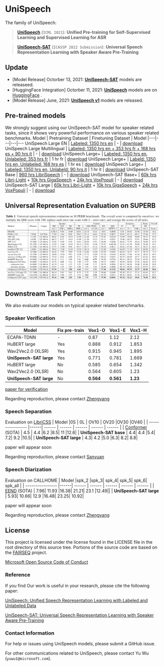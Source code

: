 # UniSpeech

<!--**Pre-trained models for speech related tasks**-->

The family of UniSpeech:
> [**UniSpeech**](https://github.com/microsoft/UniSpeech/tree/main/UniSpeech) (```ICML 2021```): **Unified Pre-training for Self-Supervised Learning and Supervised Learning for ASR**

> [**UniSpeech-SAT**](https://arxiv.org/pdf/2110.05752.pdf) (```ICASSP 2022 Submission```): **Universal Speech Representation Learning with  Speaker Aware Pre-Training**

## Update
- [Model Release] Octorber 13, 2021: [**UniSpeech-SAT**](https://arxiv.org/pdf/2110.05752.pdf) models are releaseed.
- [HuggingFace Integration] Octorber 11, 2021: [**UniSpeech**](https://huggingface.co/microsoft/layoutlm-base-casehttps://huggingface.co/microsoft/unispeech-large-1500h-cv)  models are on [HuggingFace](https://github.com/huggingface/transformers) . 
- [Model Release] June, 2021: [**UniSpeech v1**](https://github.com/microsoft/UniSpeech/tree/main/UniSpeech) models are released.
## Pre-trained models
We strongly suggest using our UniSpeech-SAT model for speaker related tasks, since it shows very powerful performance on various speaker related benchmarks.
Model | Pretraining Dataset | Finetuning Dataset | Model
|---|---|---|---
UniSpeech Large EN |  [Labeled: 1350 hrs en](https://commonvoice.mozilla.org/) | - |  [download](https://releasemodel.blob.core.windows.net/models/CommonVoicePretrainedModel/CommonVoiceEnglishPretrainedModel/checkpoint_best.pt?sv=2019-12-12&st=2021-07-14T09%3A00%3A07Z&se=2022-07-15T09%3A00%3A00Z&sr=b&sp=r&sig=5sxvEwVRoGtkazNQYkOuFLlPYau8nl5Ng%2FfRJa0Vnc4%3D)
UniSpeech Large Multilingual |  [Labeled: 1350 hrs en + 353 hrs fr + 168 hrs es + 90 hrs it](https://commonvoice.mozilla.org/) | - | [download](https://releasemodel.blob.core.windows.net/models/CommonVoicePretrainedModel/CommonVoiceMultilingualPretrainedModel/checkpoint_best.pt?sv=2019-12-12&st=2021-07-14T09%3A00%3A39Z&se=2022-07-15T09%3A00%3A00Z&sr=b&sp=r&sig=y%2Fd3rqtbyqW0ZCwR7Czho5any90khA%2Ft3w9PTZ6N9vU%3D)
UniSpeech Large+ | [Labeled: 1350 hrs en, Unlabeled: 353 hrs fr](https://commonvoice.mozilla.org/) | 1 hr fr | [download](https://tsstd01scus.blob.core.windows.net/models/users/v-chengw/commonvoice_model/ft_fr-pt_fr353.large.one2one_baselinelr5e-4/checkpoint_best.pt?st=2021-10-18T12%3A05%3A48Z&se=2023-10-19T12%3A05%3A00Z&sp=rl&sv=2018-03-28&sr=b&sig=nmxA7eqF9YjQpKI37P6DZ3%2Bcs8n%2FlPWx8%2FWGgkMyy64%3D)
UniSpeech Large+ | [Labeld: 1350 hrs en, Unlabeled: 168 hrs es](https://commonvoice.mozilla.org/) | 1 hr es | [download](https://tsstd01scus.blob.core.windows.net/models/users/v-chengw/commonvoice_model/ft_es-pt_es168.large.one2one_baselinelr5e-4/checkpoint_best.pt?st=2021-10-18T12%3A06%3A57Z&se=2023-10-19T12%3A06%3A00Z&sp=rl&sv=2018-03-28&sr=b&sig=bq2XQAEOZIMFId15oF5hCCbp%2BaDrQUYAE0QmG50Nltk%3D)
UniSpeech Large+ | [Labeled: 1350 hrs en, Unlabeld: 90 hrs it](https://commonvoice.mozilla.org/) | 1 hr it | [download](https://tsstd01scus.blob.core.windows.net/models/users/v-chengw/commonvoice_model/ft_it-pt_it90.large.one2one_baselinelr5e-4/checkpoint_best.pt?st=2021-10-18T12%3A07%3A59Z&se=2021-10-19T12%3A07%3A59Z&sp=rl&sv=2018-03-28&sr=b&sig=PXy1DEdeBc1PucXswTR%2BzK5l8vVmdb6QNVQlZNqxPEU%3D)
UniSpeech-SAT Base |  [960 hrs LibriSpeech](http://www.openslr.org/12) | - | [download](https://drive.google.com/file/d/1l5etRW6W2aP_8I2Fs_8ailGZqEzdrAPz/view?usp=sharing)
UniSpeech-SAT Base+ | [60k hrs Libri-Light](https://github.com/facebookresearch/libri-light) + [10k hrs GigaSpeech](https://github.com/SpeechColab/GigaSpeech) + [24k hrs VoxPopuli](https://github.com/facebookresearch/voxpopuli/tree/main) | - | [download](https://drive.google.com/file/d/1Q1MLVfyOHkSzTjyD-mzSZVjhndEmCvef/view?usp=sharing)
UniSpeech-SAT Large | [60k hrs Libri-Light](https://github.com/facebookresearch/libri-light) + [10k hrs GigaSpeech](https://github.com/SpeechColab/GigaSpeech) + [24k hrs VoxPopuli](https://github.com/facebookresearch/voxpopuli/tree/main) | - | [download](https://drive.google.com/file/d/12ScE1G2W-AHcccyBb_0uVI6qpFVQ0PaI/view?usp=sharing)

## Universal Representation Evaluation on SUPERB 
![alt text](UniSpeech-SAT/SUPERB_Results.png)

## Downstream Task Performance 
We also evaluate our models on typical speaker related benchmarks.
### Speaker Verification
| Model         |Fix pre-train| Vox1-O | Vox1-E     | Vox1-H         |
| ------------- |------------- | ---------- | ---------- | ---------- |
| ECAPA-TDNN   | - | 0.87     | 1.12  | 2.12   |
| HuBERT large  | Yes|  0.888	|0.912|	1.853 |
| Wav2Vec2.0 (XLSR)| Yes | 0.915|	0.945	|1.895|
| **UniSpeech-SAT large** | Yes | 0.771	| 0.781|	1.669|
| HuBERT large | No| 0.585|	0.654	|1.342|   
| Wav2Vec2.0 (XLSR) | No| 0.564|	0.605	|1.23|   
| **UniSpeech-SAT large** | No | **0.564** | **0.561** | **1.23** |

[paper for verification](https://arxiv.org/pdf/2110.05777.pdf)

Regarding reproduction, please contact [Zhengyang](https://github.com/czy97)


### Speech Separation

Evaluation on [LibriCSS](https://github.com/chenzhuo1011/libri_css)
| Model         |0S | 0L | OV10     |      OV20     |OV30 |OV40 |
| ---------------- |------| ------ | ------ | ------ | ------ | ------ |
| [Conformer](https://ieeexplore.ieee.org/abstract/document/9413423/) (SOTA)   | 4.5	| 4.4	|6.2	|8.5|	11	|12.6|
| **UniSpeech-SAT base** | 4.4|	4.4	|5.4|	7.2|	9.2	|10.5|
| **UniSpeech-SAT large** | 4.3|	4.2	|5.0	|6.3|	8.2|	8.8|

paper will appear soon

Regarding reproduction, please contact [Sanyuan](https://github.com/Sanyuan-Chen)

### Speech Diarization

Evaluation on CALLHOME
| Model         |spk_2	|spk_3|	spk_4|	spk_5|	spk_6|	spk_all |
| ---------------- |------| ------ | ------ | ------ | ------ | ------ |
| [EEND](https://arxiv.org/pdf/2105.09040.pdf) (SOTA)  | 7.96|	11.93	|16.38|	21.21|	23.1	|12.49||
| **UniSpeech-SAT large** | 5.93|	10.66|	12.9	|16.48|	23.25|	10.92|

paper will appear soon

Regarding reproduction, please contact [Zhengyang](https://github.com/czy97)

## License
This project is licensed under the license found in the LICENSE file in the root directory of this source tree.
Portions of the source code are based on the [FAIRSEQ](https://github.com/pytorch/fairseq) project.

[Microsoft Open Source Code of Conduct](https://opensource.microsoft.com/codeofconduct)


### Reference
If you find Our work is useful in your research, please cite the following paper:

[UniSpeech: Unified Speech Representation Learning with Labeled and Unlabeled Data](https://arxiv.org/abs/2101.07597)

[UniSpeech-SAT: Universal Speech Representation Learning with  Speaker Aware Pre-Training](https://arxiv.org/pdf/2110.05752.pdf)

### Contact Information

For help or issues using UniSpeech models, please submit a GitHub issue.

For other communications related to UniSpeech, please contact Yu Wu (`yuwu1@microsoft.com`).
